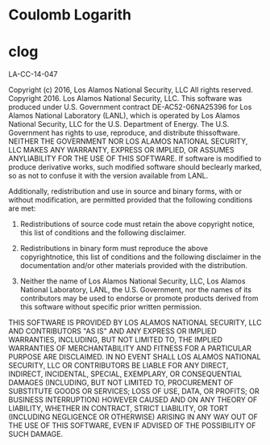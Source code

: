 # Coulomb Logarith
# clog 

LA-CC-14-047

Copyright (c) 2016, Los Alamos National Security, LLC All rights reserved.
Copyright 2016. Los Alamos National Security, LLC. This software was produced
under U.S. Government contract DE-AC52-06NA25396 for Los Alamos National
Laboratory (LANL), which is operated by Los Alamos National Security, LLC for
the U.S. Department of Energy. The U.S. Government has rights to use, reproduce,
and distribute thissoftware.  NEITHER THE GOVERNMENT NOR LOS ALAMOS NATIONAL
SECURITY, LLC MAKES ANY WARRANTY, EXPRESS OR IMPLIED, OR ASSUMES ANYLIABILITY
FOR THE USE OF THIS SOFTWARE.  If software is modified to produce derivative works,
such modified software should beclearly marked, so as not to confuse it with the
version available from LANL.

Additionally, redistribution and use in source and binary forms, with or without
modification, are permitted provided that the following conditions are met:

1.  Redistributions of source code must retain the above copyright notice, this list of conditions
and the following disclaimer.

2.  Redistributions in binary form must reproduce the above copyrightnotice, this list of conditions
and the following disclaimer in the documentation and/or other materials provided with the distribution.

3. Neither the name of Los Alamos National Security, LLC, Los Alamos National Laboratory, LANL, the
U.S. Government, nor the names of its contributors may be used to endorse or promote products derived
from this software without specific prior written permission.

 
THIS SOFTWARE IS PROVIDED BY LOS ALAMOS NATIONAL SECURITY, LLC AND CONTRIBUTORS "AS IS" AND ANY EXPRESS OR IMPLIED WARRANTIES, INCLUDING, BUT NOT LIMITED TO, THE IMPLIED WARRANTIES OF MERCHANTABILITY AND FITNESS FOR A PARTICULAR PURPOSE ARE DISCLAIMED. IN NO EVENT SHALL LOS ALAMOS NATIONAL SECURITY, LLC OR CONTRIBUTORS BE LIABLE FOR ANY DIRECT, INDIRECT, INCIDENTAL, SPECIAL, EXEMPLARY, OR CONSEQUENTIAL DAMAGES (INCLUDING, BUT NOT LIMITED TO, PROCUREMENT OF SUBSTITUTE GOODS OR SERVICES; LOSS OF USE, DATA, OR PROFITS; OR BUSINESS INTERRUPTION) HOWEVER CAUSED AND ON ANY THEORY OF LIABILITY, WHETHER IN CONTRACT, STRICT LIABILITY, OR TORT (INCLUDING NEGLIGENCE OR OTHERWISE) ARISING IN ANY WAY OUT OF THE USE OF THIS SOFTWARE, EVEN IF ADVISED OF THE POSSIBILITY OF SUCH DAMAGE.
 
 
